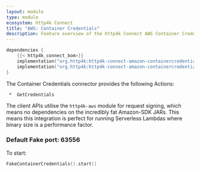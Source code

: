 ```yaml
---
layout: module
type: module
ecosystem: http4k Connect
title: "AWS: Container Credentials"
description: Feature overview of the http4k Connect AWS Container Credentials modules
---
```


```kotlin
dependencies {
    {{< http4k_connect_bom>}}
    implementation("org.http4k:http4k-connect-amazon-containercredentials")
    implementation("org.http4k:http4k-connect-amazon-containercredentials-fake")
}
```


The Container Credentials connector provides the following Actions:

     *  GetCredentials

The client APIs utilise the `http4k-aws` module for request signing, which means no dependencies on the incredibly fat
Amazon-SDK JARs. This means this integration is perfect for running Serverless Lambdas where binary size is a
performance factor.

### Default Fake port: 63556

To start:

```kotlin
FakeContainerCredentials().start()
```
